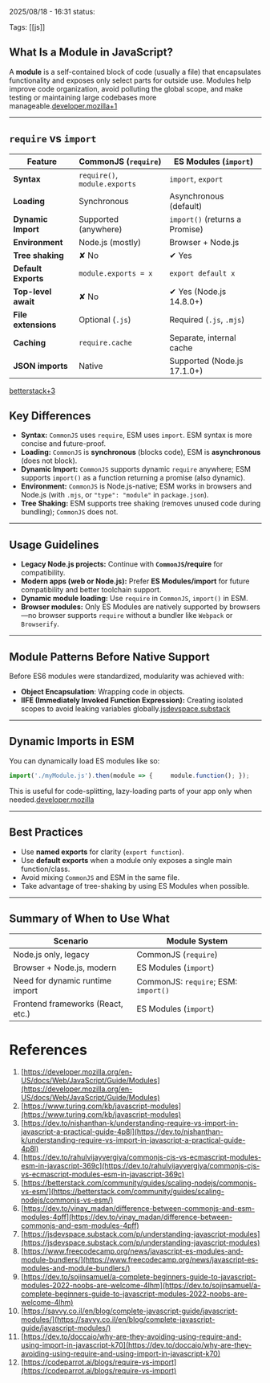 2025/08/18  -  16:31
status: 

Tags: [[js]] 
## What Is a Module in JavaScript?

A **module** is a self-contained block of code (usually a file) that encapsulates functionality and exposes only select parts for outside use. Modules help improve code organization, avoid polluting the global scope, and make testing or maintaining large codebases more manageable.[developer.mozilla+1](https://developer.mozilla.org/en-US/docs/Web/JavaScript/Guide/Modules)

---

## `require` vs `import`

|Feature|CommonJS (`require`)|ES Modules (`import`)|
|---|---|---|
|**Syntax**|`require()`, `module.exports`|`import`, `export`|
|**Loading**|Synchronous|Asynchronous (default)|
|**Dynamic Import**|Supported (anywhere)|`import()` (returns a Promise)|
|**Environment**|Node.js (mostly)|Browser + Node.js|
|**Tree shaking**|✘ No|✔ Yes|
|**Default Exports**|`module.exports = x`|`export default x`|
|**Top-level await**|✘ No|✔ Yes (Node.js 14.8.0+)|
|**File extensions**|Optional (`.js`)|Required (`.js`, `.mjs`)|
|**Caching**|`require.cache`|Separate, internal cache|
|**JSON imports**|Native|Supported (Node.js 17.1.0+)|

[betterstack+3](https://betterstack.com/community/guides/scaling-nodejs/commonjs-vs-esm/)

## Key Differences

- **Syntax:** `CommonJS` uses `require`, ESM uses `import`. ESM syntax is more concise and future-proof.
- **Loading:** `CommonJS` is **synchronous** (blocks code), ESM is **asynchronous** (does not block).
- **Dynamic Import:** `CommonJS` supports dynamic `require` anywhere; ESM supports `import()` as a function returning a promise (also dynamic).
- **Environment:** `CommonJS` is Node.js-native; ESM works in browsers and Node.js (with `.mjs`, or `"type": "module"` in `package.json`).
- **Tree Shaking:** ESM supports tree shaking (removes unused code during bundling); `CommonJS` does not.

---

## Usage Guidelines

- **Legacy Node.js projects:** Continue with **`CommonJS`/require** for compatibility.
- **Modern apps (web or Node.js):** Prefer **ES Modules/import** for future compatibility and better toolchain support.
- **Dynamic module loading:** Use `require` in `CommonJS`, `import()` in ESM.
- **Browser modules:** Only ES Modules are natively supported by browsers—no browser supports `require` without a bundler like `Webpack` or `Browserify`.

---

## Module Patterns Before Native Support

Before ES6 modules were standardized, modularity was achieved with:

- **Object Encapsulation**: Wrapping code in objects.
- **IIFE (Immediately Invoked Function Expression):** Creating isolated scopes to avoid leaking variables globally.[jsdevspace.substack](https://jsdevspace.substack.com/p/understanding-javascript-modules)

---

## Dynamic Imports in ESM

You can dynamically load ES modules like so:
```js
import('./myModule.js').then(module => {     module.function(); });
```
This is useful for code-splitting, lazy-loading parts of your app only when needed.[developer.mozilla](https://developer.mozilla.org/en-US/docs/Web/JavaScript/Guide/Modules)

---
## Best Practices

- Use **named exports** for clarity (`export function`).
- Use **default exports** when a module only exposes a single main function/class.
- Avoid mixing `CommonJS` and ESM in the same file.
- Take advantage of tree-shaking by using ES Modules when possible.

---
	
## Summary of When to Use What

|Scenario|Module System|
|---|---|
|Node.js only, legacy|CommonJS (`require`)|
|Browser + Node.js, modern|ES Modules (`import`)|
|Need for dynamic runtime import|CommonJS: `require`; ESM: `import()`|
|Frontend frameworks (React, etc.)|ES Modules (`import`)|

# References
1. [https://developer.mozilla.org/en-US/docs/Web/JavaScript/Guide/Modules](https://developer.mozilla.org/en-US/docs/Web/JavaScript/Guide/Modules)
2. [https://www.turing.com/kb/javascript-modules](https://www.turing.com/kb/javascript-modules)
3. [https://dev.to/nishanthan-k/understanding-require-vs-import-in-javascript-a-practical-guide-4p8l](https://dev.to/nishanthan-k/understanding-require-vs-import-in-javascript-a-practical-guide-4p8l)
4. [https://dev.to/rahulvijayvergiya/commonjs-cjs-vs-ecmascript-modules-esm-in-javascript-369c](https://dev.to/rahulvijayvergiya/commonjs-cjs-vs-ecmascript-modules-esm-in-javascript-369c)
5. [https://betterstack.com/community/guides/scaling-nodejs/commonjs-vs-esm/](https://betterstack.com/community/guides/scaling-nodejs/commonjs-vs-esm/)
6. [https://dev.to/vinay_madan/difference-between-commonjs-and-esm-modules-4pff](https://dev.to/vinay_madan/difference-between-commonjs-and-esm-modules-4pff)
7. [https://jsdevspace.substack.com/p/understanding-javascript-modules](https://jsdevspace.substack.com/p/understanding-javascript-modules)
8. [https://www.freecodecamp.org/news/javascript-es-modules-and-module-bundlers/](https://www.freecodecamp.org/news/javascript-es-modules-and-module-bundlers/)
9. [https://dev.to/sojinsamuel/a-complete-beginners-guide-to-javascript-modules-2022-noobs-are-welcome-4lhm](https://dev.to/sojinsamuel/a-complete-beginners-guide-to-javascript-modules-2022-noobs-are-welcome-4lhm)
10. [https://savvy.co.il/en/blog/complete-javascript-guide/javascript-modules/](https://savvy.co.il/en/blog/complete-javascript-guide/javascript-modules/)
11. [https://dev.to/doccaio/why-are-they-avoiding-using-require-and-using-import-in-javascript-k70](https://dev.to/doccaio/why-are-they-avoiding-using-require-and-using-import-in-javascript-k70)
12. [https://codeparrot.ai/blogs/require-vs-import](https://codeparrot.ai/blogs/require-vs-import)